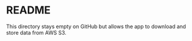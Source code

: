 README
==============================

This directory stays empty on GitHub but allows the app to download and store data from AWS S3.
